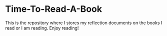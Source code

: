 # Time-To-Read-A-Book

This is the repository where I stores my reflection documents on the books I read or I am reading. Enjoy reading!